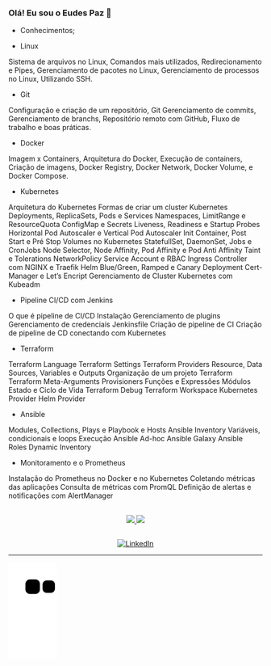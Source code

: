 ### Olá! Eu sou o Eudes Paz 👋

- Conhecimentos; 

* Linux
  
Sistema de arquivos no Linux,
Comandos mais utilizados,
Redirecionamento e Pipes,
Gerenciamento de pacotes no Linux,
Gerenciamento de processos no Linux, 
Utilizando SSH.

* Git

Configuração e criação de um repositório,
Git Gerenciamento de commits,
Gerenciamento de branchs,
Repositório remoto com GitHub,
Fluxo de trabalho e boas práticas.

* Docker

Imagem x Containers, 
Arquitetura do Docker,
Execução de containers,
Criação de imagens,
Docker Registry, 
Docker Network, 
Docker Volume, 
e Docker Compose.
 
* Kubernetes

Arquitetura do Kubernetes
Formas de criar um cluster Kubernetes
Deployments, ReplicaSets, Pods e Services
Namespaces, LimitRange e ResourceQuota
ConfigMap e Secrets
Liveness, Readiness e Startup Probes
Horizontal Pod Autoscaler e Vertical Pod Autoscaler
Init Container, Post Start e Pré Stop
Volumes no Kubernetes
StatefullSet, DaemonSet, Jobs e CronJobs
Node Selector, Node Affinity, Pod Affinity e Pod Anti Affinity
Taint e Tolerations
NetworkPolicy
Service Account e RBAC
Ingress Controller com NGINX e Traefik
Helm
Blue/Green, Ramped e Canary Deployment
Cert-Manager e Let’s Encript
Gerenciamento de Cluster Kubernetes com Kubeadm

* Pipeline CI/CD com Jenkins

O que é pipeline de CI/CD
Instalação
Gerenciamento de plugins
Gerenciamento de credenciais
Jenkinsfile
Criação de pipeline de CI
Criação de pipeline de CD conectando com Kubernetes

* Terraform

Terraform Language
Terraform Settings
Terraform Providers
Resource, Data Sources, Variables e Outputs
Organização de um projeto Terraform 
Terraform Meta-Arguments
Provisioners
Funções e Expressões Módulos
Estado e Ciclo de Vida 
Terraform Debug 
Terraform Workspace 
Kubernetes Provider 
Helm Provider
 
* Ansible

Modules, Collections, Plays e Playbook e Hosts
Ansible Inventory
Variáveis, condicionais e loops
Execução Ansible Ad-hoc
Ansible Galaxy
Ansible Roles
Dynamic Inventory

* Monitoramento e o Prometheus

Instalação do Prometheus no Docker e no Kubernetes
Coletando métricas das aplicações
Consulta de métricas com PromQL
Definição de alertas e notificações com AlertManager
 
##

<div align="center">
  <a href="https://github.com/eudespaz">
  <img height="180em" src="https://github-readme-stats.vercel.app/api?username=eudespaz&show_icons=true&theme=dark&include_all_commits=true&count_private=true"/>
  <img height="180em" src="https://github-readme-stats.vercel.app/api/top-langs/?username=eudespaz&layout=compact&langs_count=7&theme=dark"/>
</div>

##

<div align="center"> 
  <a href="https://www.linkedin.com/in/eudes-paz-395ba7186/" target="_blank">
    <img src="https://img.shields.io/badge/-LinkedIn-%230077B5?style=for-the-badge&logo=linkedin&logoColor=white" alt="LinkedIn">
  </a>
</div>

---

![Snake animation](https://github.com/eudespaz/eudespaz/blob/output/github-contribution-grid-snake.svg?raw=true)


  
  
